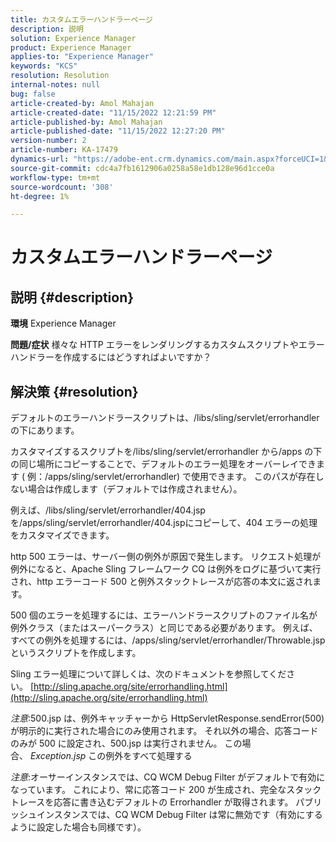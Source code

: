 ```yaml
---
title: カスタムエラーハンドラーページ
description: 説明
solution: Experience Manager
product: Experience Manager
applies-to: "Experience Manager"
keywords: "KCS"
resolution: Resolution
internal-notes: null
bug: false
article-created-by: Amol Mahajan
article-created-date: "11/15/2022 12:21:59 PM"
article-published-by: Amol Mahajan
article-published-date: "11/15/2022 12:27:20 PM"
version-number: 2
article-number: KA-17479
dynamics-url: "https://adobe-ent.crm.dynamics.com/main.aspx?forceUCI=1&pagetype=entityrecord&etn=knowledgearticle&id=9c776318-e064-ed11-9561-6045bd006a22"
source-git-commit: cdc4a7fb1612906a0258a58e1db128e96d1cce0a
workflow-type: tm+mt
source-wordcount: '308'
ht-degree: 1%

---
```


# カスタムエラーハンドラーページ

## 説明 {#description}

<b>環境</b>
Experience Manager


<b>問題/症状</b>
様々な HTTP エラーをレンダリングするカスタムスクリプトやエラーハンドラーを作成するにはどうすればよいですか？


## 解決策 {#resolution}


デフォルトのエラーハンドラースクリプトは、/libs/sling/servlet/errorhandler の下にあります。

カスタマイズするスクリプトを/libs/sling/servlet/errorhandler から/apps の下の同じ場所にコピーすることで、デフォルトのエラー処理をオーバーレイできます ( 例：/apps/sling/servlet/errorhandler) で使用できます。 このパスが存在しない場合は作成します（デフォルトでは作成されません）。

例えば、/libs/sling/servlet/errorhandler/404.jspを/apps/sling/servlet/errorhandler/404.jspにコピーして、404 エラーの処理をカスタマイズできます。

http 500 エラーは、サーバー側の例外が原因で発生します。 リクエスト処理が例外になると、Apache Sling フレームワーク CQ は例外をログに基づいて実行され、http エラーコード 500 と例外スタックトレースが応答の本文に返されます。

500 個のエラーを処理するには、エラーハンドラースクリプトのファイル名が例外クラス（またはスーパークラス）と同じである必要があります。 例えば、すべての例外を処理するには、/apps/sling/servlet/errorhandler/Throwable.jspというスクリプトを作成します。

Sling エラー処理について詳しくは、次のドキュメントを参照してください。 [http://sling.apache.org/site/errorhandling.html](http://sling.apache.org/site/errorhandling.html)

*注意*:500.jsp は、例外キャッチャーから HttpServletResponse.sendError(500) が明示的に実行された場合にのみ使用されます。
それ以外の場合、応答コードのみが 500 に設定され、500.jsp は実行されません。
この場合、 *Exception.jsp* この例外をすべて処理する

*注意*:オーサーインスタンスでは、CQ WCM Debug Filter がデフォルトで有効になっています。 これにより、常に応答コード 200 が生成され、完全なスタックトレースを応答に書き込むデフォルトの Errorhandler が取得されます。 パブリッシュインスタンスでは、CQ WCM Debug Filter は常に無効です（有効にするように設定した場合も同様です）。
